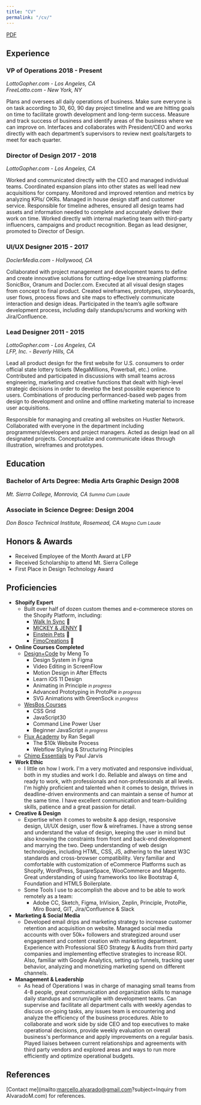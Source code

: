 ```yaml
---
title: "CV"
permalink: "/cv/"
---
```


<a href="https://www.dropbox.com/s/6tzsx3s3b6atlpt/alvaradom-resume.pdf?dl=0" target="_blank">PDF</a>

## Experience

<h3>VP of Operations <time class="right">2018 - Present</time></h3>
<address>LottoGopher.com - Los Angeles, CA<br>
FreeLotto.com - New York, NY</address>

Plans and oversees all daily operations of business. Make sure everyone is on task according to 30, 60, 90 day project timeline and we are hitting goals on time to facilitate growth development and long-term success. Measure and track success of business and identify areas of the business where we can improve on. Interfaces and collaborates with President/CEO and works directly with each department’s supervisors to review next goals/targets to meet for each quarter.

<h3>Director of Design <time class="right">2017 - 2018</time></h3>
<address>LottoGopher.com - Los Angeles, CA</address>

Worked and communicated directly with the CEO and managed individual teams. Coordinated expansion plans into other states as well lead new acquisitions for company. Monitored and improved retention and metrics by analyzing KPIs/ OKRs. Managed in house design staff and customer service. Responsible for timeline adheres, ensured all design teams had assets and information needed to complete and accurately deliver their work on time. Worked directly with internal marketing team with third-party influencers, campaigns and product recognition. Began as lead designer, promoted to Director of Design.

<h3>UI/UX Designer <time class="right">2015 - 2017</time></h3>
<address>DoclerMedia.com - Hollywood, CA</address>

Collaborated with project management and development teams to define and create innovative solutions for cutting-edge live streaming platforms: SonicBox, Oranum and Docler.com. Executed at all visual design stages from concept to final product. Created wireframes, prototypes, storyboards, user flows, process flows and site maps to effectively communicate interaction and design ideas. Participated in the team’s agile software development process, including daily standups/scrums and working with Jira/Confluence.

<h3>Lead Designer <time class="right">2011 - 2015</time></h3>
<address>LottoGopher.com - Los Angeles, CA<br>
LFP, Inc. - Beverly Hills, CA</address>

Lead all product design for the first website for U.S. consumers to order official state lottery tickets (MegaMillions, Powerball, etc.) online. Contributed and participated in discussions with small teams across engineering, marketing and creative functions that dealt with high-level strategic decisions in order to develop the best possible experience to users. Combinations of producing performanced-based web pages from design to development and online and offline marketing material to increase user acquisitions.

Responsible for managing and creating all websites on Hustler Network. Collaborated with everyone in the department including programmers/developers and project managers. Acted as design lead on all designated projects. Conceptualize and communicate ideas through illustration, wireframes and prototypes.

## Education

<h3>Bachelor of Arts Degree: Media Arts Graphic Design <time class="right text-right">2008<br></time></h3>
<address>Mt. Sierra College, Monrovia, CA <small class="right text-right">Summa Cum Laude</small></address>

<h3>Associate in Science Degree: Design <time class="right text-right">2004<br></time></h3>
<address>Don Bosco Technical Institute, Rosemead, CA <small class="right text-right">Magna Cum Laude</small></address>

## Honors & Awards
- Received Employee of the Month Award at LFP
- Received Scholarship to attend Mt. Sierra College
- First Place in Design Technology Award

## Proficiencies
- <span id="Shopify">**Shopify Expert**</span>
    - Built over half of dozen custom themes and e-commerece stores on the Shopify Platform, including:
        - <a href="https://www.dogwalkinsync.com/" target="_blank">Walk In Sync</a> 🐾
        - <a href="https://www.mickeyandjenny.com/" target="_blank">MICKEY & JENNY</a> 👗
        - <a href="https://www.einsteinpets.com/" target="_blank">Einstein Pets</a> 🐶 
        - <a href="https://fimocreations.com/" target="_blank">FimoCreations</a> 🦎 
- <span id="Shopify">**Online Courses Completed**</span>
    - <a href="https://designcode.io/" target="_blank">Design+Code</a> by Meng To
        - Design System in Figma
        - Video Editing in ScreenFlow
        - Motion Design in After Effects
        - Learn iOS 11 Design
        - Animating in Principle <small class="text-muted"><em>in progress</em></small>
        - Advanced Prototyping in ProtoPie <small class="text-muted"><em>in progress</em></small>
        - SVG Animations with GreenSock <small class="text-muted"><em>in progress</em></small>
    - <a href="https://wesbos.com/courses/" target="_blank">WesBos Courses</a>
        - CSS Grid
        - JavaScript30
        - Command Line Power User
        - Beginner JavaScript <small class="text-muted"><em>in progress</em></small>
    - <a href="https://www.flux-academy.com/" target="_blank">Flux Academy</a> by Ran Segall
        - The $10k Website Process
        - Webflow Styling & Structuring Principles
    - <a href="https://chimpessentials.com/" target="_blank">Chimp Essentials</a> by Paul Jarvis
- <span id="Shopify">**Work Ethic**</span>
    - I little on how I work. I'm a very motivated and responsive individual, both in my studies and work I do. Reliable and always on time and ready to work, with professionals and non-professionals at all levels. I'm highly proficient and talented when it comes to design, thrives in deadline-driven environments and can maintain a sense of humor at the same time. I have excellent communication and team-building skills, patience and a great passion for detail. 
- <span id="Shopify">**Creative & Design**</span>
    - Expertise when it comes to website & app design, responsive design, UI/UX design, user flow & wireframes. I have a strong sense and understand the value of design, keeping the user in mind but also knowing the constraints from front and back-end development and marrying the two. Deep understanding of web design technologies, including HTML, CSS, JS, adhering to the latest W3C standards and cross-browser compatibility. Very familiar and comfortable with customization of eCommerce Platforms such as Shopify, WordPress, SquareSpace, WooCommerce and Magento. Great understanding of using frameworks too like Bootstrap 4, Foundation and HTML5 Boilerplate.
    - Some Tools I use to accomplish the above and to be able to work remotely as a team:
        - Adobe CC, Sketch, Figma, InVision, Zeplin, Principle, ProtoPie, Miro Board, GIT, Jira/Confluence & Slack
- <span id="Shopify">**Marketing & Social Media**</span>
    - Developed email drips and marketing strategy to increase customer retention and acquisition on website. Managed social media accounts with over 50k+ followers and strategized around user engagement and content creation with marketing department. Experience with Professional SEO Strategy & Audits from third party companies and implementing effective strategies to increase ROI. Also, familiar with Google Analytics, setting up funnels, tracking user behavior, analyzing and monetizing marketing spend on different channels.
- <span id="Shopify">**Management & Leadership**</span>
    - As head of Operations I was in charge of managing small teams from 4-8 people, great communication and organization skills to manage daily standups and scrum/agile with development teams. Can supervise and facilitate all department calls with weekly agendas to discuss on-going tasks, any issues team is encountering and analyze the efficiency of the business procedures. Able to collaborate and work side by side CEO and top executives to make operational decisions, provide weekly evaluation on overall business's performance and apply improvements on a regular basis. Played liaises between current relationships and agreements with third party vendors and explored areas and ways to run more efficiently and optimize operational budgets.

## References
[Contact me](mailto:marcello.alvarado@gmail.com?subject=Inquiry from AlvaradoM.com) for references.
